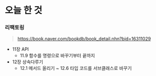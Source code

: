 # 오늘 한 것

### 리팩토링

> https://book.naver.com/bookdb/book_detail.nhn?bid=16311029

- 11장 API
  - 11.9 함수를 명령으로 바꾸기부터 끝까지
- 12장 상속다루기
  - 12.1 메서드 올리기 ~ 12.6 타입 코드를 서브클래스로 바꾸기
